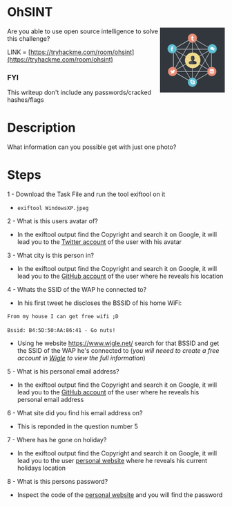 # OhSINT

<img align="right" src="https://github.com/matthernet/Writeups/blob/main/TryHackMe/Walkthrough/images/ohsint1.png" width="150" height="150">

Are you able to use open source intelligence to solve this challenge?

LINK = [https://tryhackme.com/room/ohsint](https://tryhackme.com/room/ohsint)

### FYI
This writeup don't include any passwords/cracked hashes/flags

# Description

What information can you possible get with just one photo?

# Steps

1 - Download the Task File and run the tool exiftool on it
* ```exiftool WindowsXP.jpeg```

2 - What is this users avatar of?
* In the exiftool output find the Copyright and search it on Google, it will lead you to the [Twitter account](https://twitter.com/owoodflint) of the user with his avatar

3 - What city is this person in?
* In the exiftool output find the Copyright and search it on Google, it will lead you to the [GitHub account](https://github.com/OWoodfl1nt/people_finder) of the user where he reveals his location

4 - Whats the SSID of the WAP he connected to?
* In his first tweet he discloses the BSSID of his home WiFi:
```
From my house I can get free wifi ;D

Bssid: B4:5D:50:AA:86:41 - Go nuts!
```
* Using he website https://www.wigle.net/ search for that BSSID and get the SSID of the WAP he's connected to (_you will neeed to create a free account in [Wigle](https://www.wigle.net/) to view the full information_)

5 - What is his personal email address?
* In the exiftool output find the Copyright and search it on Google, it will lead you to the [GitHub account](https://github.com/OWoodfl1nt/people_finder) of the user where he reveals his personal email address

6 - What site did you find his email address on?
* This is reponded in the question number 5

7 - Where has he gone on holiday?
* In the exiftool output find the Copyright and search it on Google, it will lead you to the user [personal website](https://oliverwoodflint.wordpress.com/author/owoodflint/) where he reveals his current holidays location

8 - What is this persons password?
* Inspect the code of the [personal website](https://oliverwoodflint.wordpress.com/author/owoodflint/) and you will find the password

